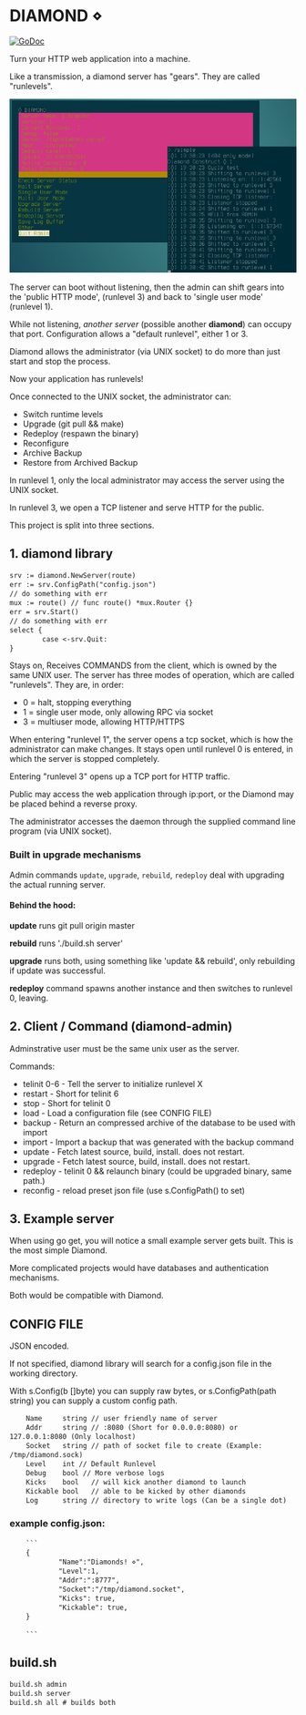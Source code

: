 # DIAMOND ⋄

[![GoDoc](https://godoc.org/github.com/aerth/diamond/lib?status.svg)](https://godoc.org/github.com/aerth/diamond/lib)

Turn your HTTP web application into a machine.

Like a transmission, a diamond server has "gears". They are called "runlevels".

![Screenshot of both diamond-admin and diamond server](https://github.com/aerth/diamond/blob/master/diamond-screenshot.png?raw=true)

The server can boot without listening, then the admin can shift gears into the
        'public HTTP mode', (runlevel 3) and back to 'single user mode' (runlevel 1).

While not listening, *another server* (possible another **diamond**) can occupy that port.
Configuration allows a "default runlevel", either 1 or 3.


Diamond allows the administrator (via UNIX socket)
to do more than just start and stop the process.

Now your application has runlevels!

Once connected to the UNIX socket, the administrator can:

  * Switch runtime levels
  * Upgrade (git pull && make)
  * Redeploy (respawn the binary)
  * Reconfigure
  * Archive Backup
  * Restore from Archived Backup

In runlevel 1,
        only the local administrator may access the server using the UNIX socket.

In runlevel 3,
        we open a TCP listener and serve HTTP for the public.

This project is split into three sections.

## 1. diamond library

```
srv := diamond.NewServer(route)
err := srv.ConfigPath("config.json")
// do something with err
mux := route() // func route() *mux.Router {}
err = srv.Start()
// do something with err
select {
        case <-srv.Quit:
}

```

Stays on, Receives COMMANDS from the client,
which is owned by the same UNIX user.
The server has three modes of operation, which
are called "runlevels". They are, in order:

  * 0 = halt, stopping everything
  * 1 = single user mode, only allowing RPC via socket
  * 3 = multiuser mode, allowing HTTP/HTTPS

When entering "runlevel 1", the server opens a
tcp socket, which is how the administrator can make changes.
It stays open until runlevel 0 is entered, in which the server
is stopped completely.

Entering "runlevel 3" opens up a TCP port for
HTTP traffic.

Public may access the web application through ip:port,
or the Diamond may be placed behind a reverse proxy.

The administrator accesses the daemon through
the supplied command line program (via UNIX socket).

### Built in upgrade mechanisms
Admin commands `update`, `upgrade`, `rebuild`, `redeploy` deal with upgrading
the actual running server.

#### Behind the hood:

**update** runs git pull origin master

**rebuild** runs './build.sh server'

**upgrade** runs both, using something like 'update && rebuild', only rebuilding if update was successful.

**redeploy** command spawns another instance and then switches to runlevel 0, leaving.


## 2. Client / Command (diamond-admin)

Adminstrative user must be the same unix user as the server.

Commands:

  * telinit 0-6 - Tell the server to initialize runlevel X
  * restart - Short for telinit 6
  * stop - Short for telinit 0
  * load - Load a configuration file (see CONFIG FILE)
  * backup - Return an compressed archive of the database to be used with import
  * import - Import a backup that was generated with the backup command
  * update - Fetch latest source, build, install. does not restart.
  * upgrade - Fetch latest source, build, install. does not restart.
  * redeploy - telinit 0 && relaunch binary (could be upgraded binary, same path.)
  * reconfig - reload preset json file (use s.ConfigPath() to set)



## 3. Example server

When using go get, you will notice a small example server gets built. This is the most simple Diamond.

More complicated projects would have databases and authentication mechanisms.

Both would be compatible with Diamond.

## CONFIG FILE

JSON encoded.

If not specified, diamond library will search for a config.json file in the working directory.

With s.Config(b []byte) you can supply raw bytes,
or s.ConfigPath(path string) you can supply a custom config path.

        Name     string // user friendly name of server
        Addr     string // :8080 (Short for 0.0.0.0:8080) or 127.0.0.1:8080 (Only localhost)
        Socket   string // path of socket file to create (Example: /tmp/diamond.sock)
        Level    int // Default Runlevel
        Debug    bool // More verbose logs
        Kicks    bool   // will kick another diamond to launch
        Kickable bool   // able to be kicked by other diamonds
        Log      string // directory to write logs (Can be a single dot)


### example config.json:
        ```
        {
                "Name":"Diamonds! ⋄",
                "Level":1,
                "Addr":":8777",
                "Socket":"/tmp/diamond.socket",
                "Kicks": true,
                "Kickable": true,
        }

        ```


## build.sh

```
build.sh admin
build.sh server
build.sh all # builds both
```

